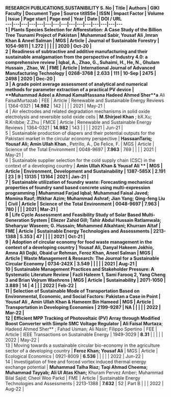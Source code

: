 **RESEARCH PUBLICATIONS,****SUSTANIBILITY**
S. No | Title | Authors | GIKI Faculty | Document Type | Source titlISSe | ISSN | Impact Factor | Volume | Issue | Page start | Page end | Year | Date | DOI / URL  
---|---|---|---|---|---|---|---|---|---|---|---|---|---|---  
1 |  Plants Species Selection for Afforestation: A Case Study of the Billion Tree Tsunami Project of Pakistan |  Muhammad Sabir, **Yousaf Ali** ,Imran Khan & Aneel Salman |  MGS |  Article |  Journal of Sustainable Forestry |  1054-9811 |  **1.272** |  |  |  |  |  2020 |  Oct-20 |   
2 |  Readiness of subtractive and additive manufacturing and their sustainable amalgamation from the perspective of Industry 4.0: a comprehensive review |  Iqbal, A., Zhao, G., Suhaimi, H., He, N., **Ghulam Hussain** , Zhao, W. |  FME |  Article |  International Journal of Advanced Manufacturing Technology |  0268-3768 |  **2.633** |  111 |  10-Sep |  2475 |  2498 |  2020 |  Dec-20 |   
3 |  A grade point average assessment of analytical and numerical methods for parameter extraction of a practical PV device |  **Muhammad Adeel a Ahmad KamalHassana Hadeed Ahmed Sher****a** Ali FaisalMurtazab |  FEE |  Article |  Renewable and Sustainable Energy Reviews |  1364-0321 |  **14.982** |  142 |  |  |  |  2021 |  May-21 |   
4 |  Air electrodes and related degradation mechanisms in solid oxide electrolysis and reversible solid oxide cells |  **M.Shirjeel Khan** ; bX.Xu; R.Knibbe; Z.Zhu |  FMCE |  Article |  Renewable and Sustainable Energy Reviews |  1364-0321 |  **14.982** |  143 |  |  |  |  2021 |  Jun-21 |   
5 |  Sustainable production of diapers and their potential outputs for the Pakistani market in the circular economy perspective |  **HassaanTariq; Yousaf Ali; Amin Ullah Khan**., Petrillo, A., De Felice, F. |  MGS |  Article |  Science of the Total Environment |  0048-9697 |  **7.963** |  769 |  |  |  |  2021 |  May-21 |   
6 |  Sustainable supplier selection for the cold supply chain (CSC) in the context of a developing country |  **Amin Ullah Khan & Yousaf Ali ** |  MGS |  Article |  Environment, Development and Sustainability |  1387-585X |  **2.191** |  23 |  9 |  13135 |  13164 |  2021 |  Jan-21 |   
7 |  Sustainable utilization of foundry waste: Forecasting mechanical properties of foundry sand based concrete using multi-expression programming |  **Muhammad Farjad Iqbal;** Muhammad Faisal Javed; Momina Rauf; Iftikhar Azim; **Muhammad Ashraf;** Jian Yang; Qing-feng Liu |  Civil |  Article |  Science of the Total Environment |  0048-9697 |  **7.963** |  780 |  |  |  |  2021 |  Mar-21 |   
8 |  Life Cycle Assessment and Feasibility Study of Solar Based Multi- Generation System |  Eliezer Zahid Gill; Tahir Abdul Hussain Ratlamwala; Sheharyar Waseem; **G. Hussain;** Mohammed Alkahtani; Khurram Altaf |  FME |  Article |  Sustainable Energy Technologies and Assessments |  2213-1388 |  **5.353** |  47 |  |  |  |  2021 |  Oct-21 |   
9 |  Adoption of circular economy for food waste management in the context of a developing country |  **Yousaf Ali, Danyal Hakeem Jokhio, Amna Ali Dojki, Obaid ur Rehman, Feroz Khan,** Aneel Salman |  MGS |  Article |  Waste Management & Research: The Journal for a Sustainable Circular Economy |  0734-242X |  **3.549** |  |  |  |  |  2021 |  Aug-21 |   
10 |  Sustainable Management Practices and Stakeholder Pressure: A Systematic Literature Review |  Fazli Haleem 1, **Sami Farooq** 2, Yang Cheng 3 and Brian Vejrum Waehrens |  MGS |  Article |  Sustainability |  2071-1050 |  **3.889** |  14 |  4 |  |  |  2022 |  Feb-22 |   
11 |  Selection of Sustainable Mode of Transportation Based on Environmental, Economic, and Social Factors: Pakistan a Case in Point |  **Yousaf Ali** , Amin Ullah Khan & **Hameem Bin Hameed** |  MGS |  Article |  Transportation in Developing Economies |  2199-9287 |  **NA** |  |  |  |  |  2022 |  Mar-22 |   
12 |  Efficient MPP Tracking of Photovoltaic (PV) Array through Modified Boost Converter with Simple SMC Voltage Regulator |  Ali Faisal Murtaza**; Hadeed Ahmed Sher** ; Fahad Usman; Ali Nasir; Filippo Spertino |  FEE |  Article |  IEEE Transactions on Sustainable Energy |  1949-3029 |  **8.31** |  |  |  |  |  2022 |  May-22 |   
13 |  Moving towards a sustainable circular bio-economy in the agriculture sector of a developing country |  **Feroz Khan; Yousaf Ali** |  MGS |  Article |  Ecological Economics |  0921-8009 |  **6.536** |  |  |  |  |  2022 |  Jun-22 |   
14 |  Investigation of free and forced vortex induced thermal energy exchange potential |  **Muhammad Talha Riaz; Taqi Ahmad Cheema; Muhammad Tayyab; Ali Ul Atas Khan;** Khuram Pervez Amber; Muhammad Bilal Sajid; Cheol Woo Parkd |  FME |  Article |  Sustainable Energy Technologies and Assessments |  2213-1388 |  **7.632** |  52 |  Part B |  |  |  2022 |  Aug-22 | 
